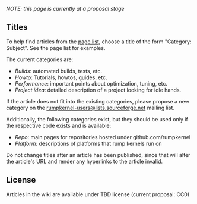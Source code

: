 _NOTE: this page is currently at a proposal stage_

Titles
------

To help find articles from the [page list](https://github.com/rumpkernel/wiki/wiki/_pages),
choose a title of the form "Category: Subject".  See the page list for examples.

The current categories are:

* _Builds_: automated builds, tests, etc.
* _Howto_: Tutorials, howtos, guides, etc.
* _Performance_: important points about optimization, tuning, etc.
* _Project idea_: detailed description of a project looking for idle hands.

If the article does not fit into the existing categories, please propose
a new category on the rumpkernel-users@lists.sourceforge.net mailing list.

Additionally, the following categories exist, but they should be used
only if the respective code exists and is available:

* _Repo_: main pages for repositories hosted under github.com/rumpkernel
* _Platform_: descriptions of platforms that rump kernels run on

Do not change titles after an article has been published, since that will
alter the article's URL and render any hyperlinks to the article invalid.

License
-------

Articles in the wiki are available under TBD license (current proposal: CC0)
